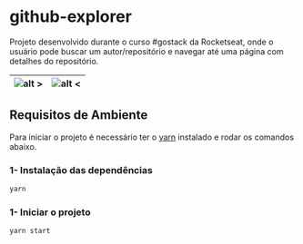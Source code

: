 # github-explorer
Projeto desenvolvido durante o curso #gostack da Rocketseat, onde o usuário pode buscar um autor/repositório e navegar até uma página com detalhes do repositório.

|![alt >](https://i.imgur.com/PWFY5MS.png)         |![alt <](https://i.imgur.com/ZReWae7.png)            |
| ------------- |:-------------:|
## Requisitos de Ambiente

Para iniciar o projeto é necessário ter o [yarn](https://classic.yarnpkg.com/en/docs/install/#debian-stable) instalado e rodar os comandos abaixo.

### 1- Instalação das dependências

```bash
yarn
```

### 1- Iniciar o projeto

```bash
yarn start
```
